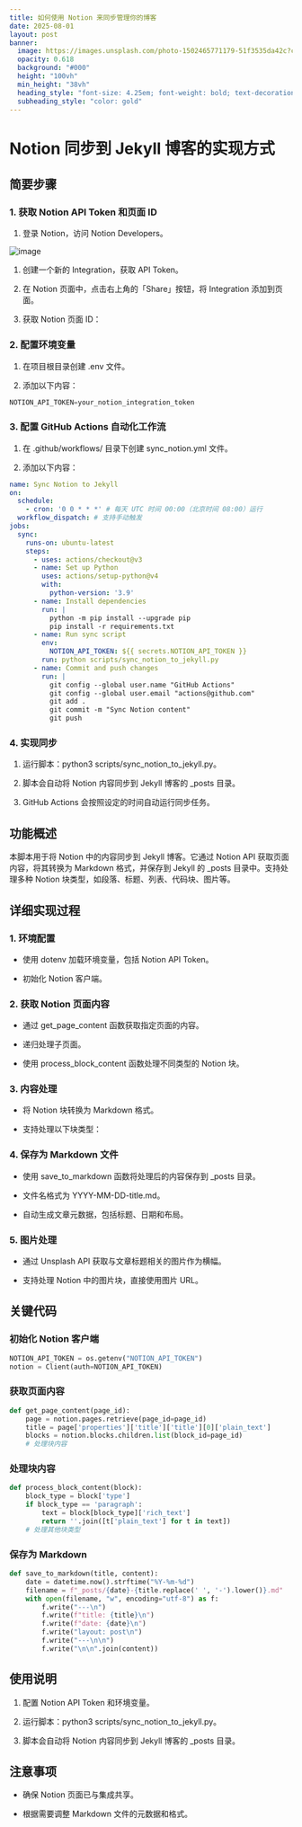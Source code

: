 ```yaml
---
title: 如何使用 Notion 来同步管理你的博客
date: 2025-08-01
layout: post
banner:
  image: https://images.unsplash.com/photo-1502465771179-51f3535da42c?crop=entropy&cs=tinysrgb&fit=max&fm=jpg&ixid=M3w2OTIwMzJ8MHwxfHJhbmRvbXx8fHx8fHx8fDE3NTQwMzAyMzV8&ixlib=rb-4.1.0&q=80&w=1080
  opacity: 0.618
  background: "#000"
  height: "100vh"
  min_height: "38vh"
  heading_style: "font-size: 4.25em; font-weight: bold; text-decoration: underline"
  subheading_style: "color: gold"
---
```


# Notion 同步到 Jekyll 博客的实现方式

## 简要步骤

### 1. 获取 Notion API Token 和页面 ID

1. 登录 Notion，访问 Notion Developers。

![image](https://prod-files-secure.s3.us-west-2.amazonaws.com/a7a0cc5a-89b9-4cda-8686-1fba0ca52f40/d19c1afe-dea5-4312-9333-786b0ba83054/image.png?X-Amz-Algorithm=AWS4-HMAC-SHA256&X-Amz-Content-Sha256=UNSIGNED-PAYLOAD&X-Amz-Credential=ASIAZI2LB466W3GLRQZD%2F20250801%2Fus-west-2%2Fs3%2Faws4_request&X-Amz-Date=20250801T063714Z&X-Amz-Expires=3600&X-Amz-Security-Token=IQoJb3JpZ2luX2VjEL%2F%2F%2F%2F%2F%2F%2F%2F%2F%2F%2FwEaCXVzLXdlc3QtMiJHMEUCIQCVo5QfLzWfka6UwbqpHzuyzfd%2BhioWPRKFbDX76xnxUAIgdtYuYumW5%2FEJD6WwhasmqahFVW%2FUNdyEQPL6GwmF%2FEEqiAQI6P%2F%2F%2F%2F%2F%2F%2F%2F%2F%2FARAAGgw2Mzc0MjMxODM4MDUiDK0mVl8S6ZkCk308gyrcA4EQtjiGx5gMSVk36WfyJ9PREQw%2F4sWB7sIrnpQGr%2BfHP698RtReXRcVlgVw1xoi1qrWrAsOg5kUOPEhC5T1Fh3CDkiFV8vUjPrOAg1igQyFzuCW2vSkgRvdFgo3tPyLmBOoXmbLSKuNnbqARaB6B2eGDnbIpZIzlDaeAD6%2Frjq%2B4oe%2FAgJgMKKmlgV2BXY7WoG1Le4Vwq6BuE9bJ7bfqSOWYVOJf42wlfS%2B4Ex1Rorkbip6S20dJXmPzecKLodi40LRLPNmOBswktFNRZqWJ6pV%2BjrOpXnH9CM4aQa%2BuA1oUwlZCscYgO74S8wlaSVLu7%2FDc3oPLlvMQRSuRV98grdM3mln106LNgtWMAYLL6AfBKAZtU83ddCnArLM97mma%2FWOS98SqCBHIvNkVPAZEclnslpIl8sgP7AFAlixC9u1PTM7n%2BDKBGiXRMgi9Lbjpa418IAF%2FSAE8%2FEr3UGy8Mv0MzqhHv8J1V4PUpVP1vgRR%2BiQxm2952l9JEBEAphBtru0%2FC0BA%2Bl7dYw9zpQPICf44LrQTaII4vYxtqUwjo22qviv%2BOihDyvS6WNdslAnRMZuRim83uh2GgL82AFkTfgSXvCUu06AUj8YIfvDwJ2muvebpuGiQdJyc5MWMJXAscQGOqUB%2BfqAXZihKuKgmM7YzHUpBkawEp%2FPBbJwEMjQnd49qidEMVs8fE1gTvLYkDZawzX74LxvDW2EcPbwdPCssq8hpcy2OHEVokSHVOo9M77UverhhNExgj1AilENTg57eZ0tkobhDvw8kH%2BapV0Q4z51bPUH2jiPV28%2BTKH229%2BdXZFCLc8XRKaSWLzIwASNSCNw5DE0SFw96jhzgwyMJ0TeApK6ZOh0&X-Amz-Signature=7c82603ddbfe93cb3085ba18a27d4e6fd227adf6d6c77f515181180151bf134e&X-Amz-SignedHeaders=host&x-amz-checksum-mode=ENABLED&x-id=GetObject)

1. 创建一个新的 Integration，获取 API Token。

1. 在 Notion 页面中，点击右上角的「Share」按钮，将 Integration 添加到页面。

1. 获取 Notion 页面 ID：


### 2. 配置环境变量

1. 在项目根目录创建 .env 文件。

1. 添加以下内容：

```javascript
NOTION_API_TOKEN=your_notion_integration_token
```

### 3. 配置 GitHub Actions 自动化工作流

1. 在 .github/workflows/ 目录下创建 sync_notion.yml 文件。

1. 添加以下内容：

```yaml
name: Sync Notion to Jekyll
on:
  schedule:
    - cron: '0 0 * * *' # 每天 UTC 时间 00:00（北京时间 08:00）运行
  workflow_dispatch: # 支持手动触发
jobs:
  sync:
    runs-on: ubuntu-latest
    steps:
      - uses: actions/checkout@v3
      - name: Set up Python
        uses: actions/setup-python@v4
        with:
          python-version: '3.9'
      - name: Install dependencies
        run: |
          python -m pip install --upgrade pip
          pip install -r requirements.txt
      - name: Run sync script
        env:
          NOTION_API_TOKEN: ${{ secrets.NOTION_API_TOKEN }}
        run: python scripts/sync_notion_to_jekyll.py
      - name: Commit and push changes
        run: |
          git config --global user.name "GitHub Actions"
          git config --global user.email "actions@github.com"
          git add .
          git commit -m "Sync Notion content"
          git push
```

### 4. 实现同步

1. 运行脚本：python3 scripts/sync_notion_to_jekyll.py。

1. 脚本会自动将 Notion 内容同步到 Jekyll 博客的 _posts 目录。

1. GitHub Actions 会按照设定的时间自动运行同步任务。

## 功能概述

本脚本用于将 Notion 中的内容同步到 Jekyll 博客。它通过 Notion API 获取页面内容，将其转换为 Markdown 格式，并保存到 Jekyll 的 _posts 目录中。支持处理多种 Notion 块类型，如段落、标题、列表、代码块、图片等。

## 详细实现过程

### 1. 环境配置

- 使用 dotenv 加载环境变量，包括 Notion API Token。

- 初始化 Notion 客户端。

### 2. 获取 Notion 页面内容

- 通过 get_page_content 函数获取指定页面的内容。

- 递归处理子页面。

- 使用 process_block_content 函数处理不同类型的 Notion 块。

### 3. 内容处理

- 将 Notion 块转换为 Markdown 格式。

- 支持处理以下块类型：


### 4. 保存为 Markdown 文件

- 使用 save_to_markdown 函数将处理后的内容保存到 _posts 目录。

- 文件名格式为 YYYY-MM-DD-title.md。

- 自动生成文章元数据，包括标题、日期和布局。

### 5. 图片处理

- 通过 Unsplash API 获取与文章标题相关的图片作为横幅。

- 支持处理 Notion 中的图片块，直接使用图片 URL。

## 关键代码

### 初始化 Notion 客户端

```python
NOTION_API_TOKEN = os.getenv("NOTION_API_TOKEN")
notion = Client(auth=NOTION_API_TOKEN)
```

### 获取页面内容

```python
def get_page_content(page_id):
    page = notion.pages.retrieve(page_id=page_id)
    title = page['properties']['title']['title'][0]['plain_text']
    blocks = notion.blocks.children.list(block_id=page_id)
    # 处理块内容
```

### 处理块内容

```python
def process_block_content(block):
    block_type = block['type']
    if block_type == 'paragraph':
        text = block[block_type]['rich_text']
        return ''.join([t['plain_text'] for t in text])
    # 处理其他块类型
```

### 保存为 Markdown

```python
def save_to_markdown(title, content):
    date = datetime.now().strftime("%Y-%m-%d")
    filename = f"_posts/{date}-{title.replace(' ', '-').lower()}.md"
    with open(filename, "w", encoding="utf-8") as f:
        f.write("---\n")
        f.write(f"title: {title}\n")
        f.write(f"date: {date}\n")
        f.write("layout: post\n")
        f.write("---\n\n")
        f.write("\n\n".join(content))
```

## 使用说明

1. 配置 Notion API Token 和环境变量。

1. 运行脚本：python3 scripts/sync_notion_to_jekyll.py。

1. 脚本会自动将 Notion 内容同步到 Jekyll 博客的 _posts 目录。

## 注意事项

- 确保 Notion 页面已与集成共享。

- 根据需要调整 Markdown 文件的元数据和格式。